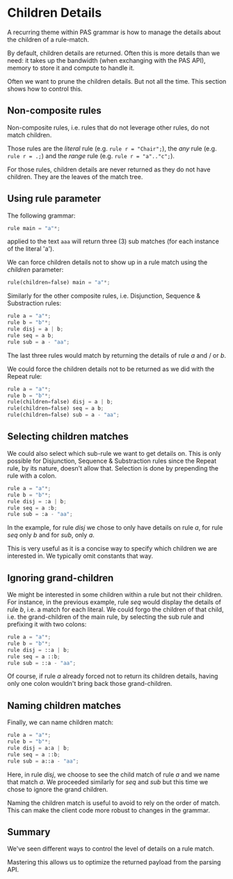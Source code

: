 # Children Details

A recurring theme within PAS grammar is how to manage the details about the children of a rule-match.

By default, children details are returned.  Often this is more details than we need:  it takes up the bandwidth (when exchanging with the PAS API), memory to store it and compute to handle it.

Often we want to prune the children details.  But not all the time.  This section shows how to control this.

## Non-composite rules

Non-composite rules, i.e. rules that do not leverage other rules, do not match children.

Those rules are the *literal* rule (e.g. ``rule r = "Chair";``), the *any* rule (e.g. ``rule r = .;``) and the *range* rule (e.g. ``rule r = "a".."c";``).

For those rules, children details are never returned as they do not have children.  They are the leaves of the match tree.

## Using rule parameter

The following grammar:

```Python
rule main = "a"*;
```

applied to the text ``aaa`` will return three (3) sub matches (for each instance of the literal 'a').

We can force children details not to show up in a rule match using the *children* parameter:

```Python
rule(children=false) main = "a"*;
```

Similarly for the other composite rules, i.e. Disjunction, Sequence & Substraction rules:

```Python
rule a = "a"*;
rule b = "b"*;
rule disj = a | b;
rule seq = a b;
rule sub = a - "aa";
```

The last three rules would match by returning the details of rule *a* and / or *b*.

We could force the children details not to be returned as we did with the Repeat rule:

```Python
rule a = "a"*;
rule b = "b"*;
rule(children=false) disj = a | b;
rule(children=false) seq = a b;
rule(children=false) sub = a - "aa";
```

## Selecting children matches

We could also select which sub-rule we want to get details on.  This is only possible for Disjunction, Sequence & Substraction rules since the Repeat rule, by its nature, doesn't allow that.  Selection is done by prepending the rule with a colon.

```Python
rule a = "a"*;
rule b = "b"*;
rule disj = :a | b;
rule seq = a :b;
rule sub = :a - "aa";
```

In the example, for rule *disj* we chose to only have details on rule *a*, for rule *seq* only *b* and for *sub*, only *a*.

This is very useful as it is a concise way to specify which children we are interested in.  We typically omit constants that way.

## Ignoring grand-children

We might be interested in some children within a rule but not their children.  For instance, in the previous example, rule *seq* would display the details of rule *b*, i.e. a match for each literal.  We could forgo the children of that child, i.e. the grand-children of the main rule, by selecting the sub rule and prefixing it with two colons:

```Python
rule a = "a"*;
rule b = "b"*;
rule disj = ::a | b;
rule seq = a ::b;
rule sub = ::a - "aa";
```

Of course, if rule *a* already forced not to return its children details, having only one colon wouldn't bring back those grand-children.

## Naming children matches

Finally, we can name children match:

```Python
rule a = "a"*;
rule b = "b"*;
rule disj = a:a | b;
rule seq = a ::b;
rule sub = a::a - "aa";
```

Here, in rule *disj*, we choose to see the child match of rule *a* and we name that match *a*.  We proceeded similarly for *seq* and *sub* but this time we chose to ignore the grand children.

Naming the children match is useful to avoid to rely on the order of match.  This can make the client code more robust to changes in the grammar.

## Summary

We've seen different ways to control the level of details on a rule match.

Mastering this allows us to optimize the returned payload from the parsing API.